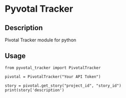 # Pyvotal Tracker

## Description

Pivotal Tracker module for python


## Usage

```
from pyvotal_tracker import PivotalTracker

pivotal = PivotalTracker("Your API Token")

story = pivotal.get_story("project_id", "story_id")
print(story['description')

```

